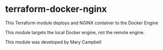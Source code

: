 # terraform-docker-nginx

This Terraform module deploys and NGINX container to the Docker Engine

This module targets the local Docker engine, not the remote engine.

This module was developed by Mary Campbell
